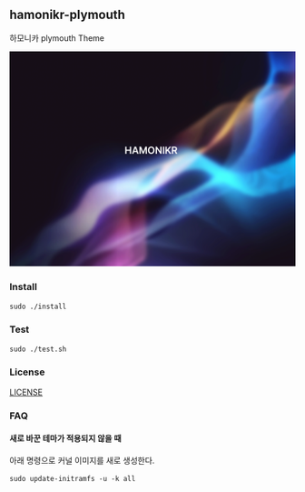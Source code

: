 ## hamonikr-plymouth

하모니카 plymouth Theme

![screenshot](./screenshot.png)

### Install

```
sudo ./install
```

### Test
```
sudo ./test.sh
```

### License
[LICENSE](LICENSE)

### FAQ

#### 새로 바꾼 테마가 적용되지 않을 때
아래 명령으로 커널 이미지를 새로 생성한다.
```
sudo update-initramfs -u -k all
```

